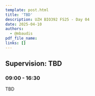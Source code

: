 ```yaml
---
template: post.html
title: 'TBD'
description: UZH BIO392 FS25 - Day 04
date: 2025-04-10
authors:
  - @mbaudis
pdf_file_name: 
links: []
---
```


## Supervision: TBD
### 09:00 - 16:30

TBD

<!--more-->

